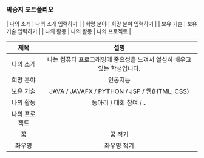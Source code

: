 ### 박승지 포트폴리오

| 나의 소개 | 나의 소개 입력하기 |
| 희망 분야 | 희망 분야 입력하기 |
| 보유 기술 | 보유 기술 입력하기 |
| 나의 활동 | 나의 활동
| 나의 프로젝트 |

|제목|설명|
|:---:|:---:|
| 나의 소개 | 나는 컴퓨터 프로그래밍에 중요성을 느껴서 열심히 배우고 있는 학생입니다. |
| 희망 분야 | 인공지능 |
| 보유 기술 | JAVA / JAVAFX / PYTHON / JSP / 웹(HTML, CSS) |
| 나의 활동 | 동아리 / 대회 참여 / .. |
| 나의 프로젝트 |
| 꿈 | 꿈 적기 |
| 좌우명 | 좌우명 적기 |

<!--
**Seungji3/seungji3** is a ✨ _special_ ✨ repository because its `README.md` (this file) appears on your GitHub profile.

Here are some ideas to get you started:

- 🔭 I’m currently working on ...
- 🌱 I’m currently learning ...
- 👯 I’m looking to collaborate on ...
- 🤔 I’m looking for help with ...
- 💬 Ask me about ...
- 📫 How to reach me: ...
- 😄 Pronouns: ...
- ⚡ Fun fact: ...
-->
